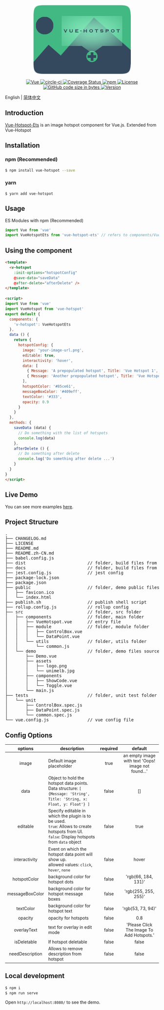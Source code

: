 <p align="center">
  <img width="320" src="./src/demo/assets/logo.png">
</p>
<p align="center">
  <a href="https://github.com/vuejs/vue">
    <img src="https://img.shields.io/badge/vue-2.6.10-brightgreen.svg" alt="Vue">
  </a>
  <a href="https://circleci.com/gh/cn-wx/vue-hotspot/tree/master">
    <img src="https://circleci.com/gh/cn-wx/vue-hotspot/tree/master.svg?style=shield" alt="circle-ci">
  </a>
  <a href="https://codecov.io/github/cn-wx/vue-hotspot?branch=master">
    <img src="https://img.shields.io/codecov/c/github/cn-wx/vue-hotspot/master.svg" alt="Coverage Status">
  </a>
  <a href="https://www.npmjs.com/package/vue-hotspot">
    <img alt="npm" src="https://img.shields.io/npm/dy/vue-hotspot" alt="Downloads">
  </a>
  <a href="https://github.com/cn-wx/vue-hotspot/blob/master/LICENSE">
    <img src="https://img.shields.io/github/license/mashape/apistatus.svg" alt="License">
  </a>
  <a href="#">
    <img src="https://img.shields.io/github/languages/code-size/cn-wx/vue-hotspot" alt="GitHub code size in bytes">
  </a>
  <a href="#">
    <img src="https://img.shields.io/github/package-json/v/cn-wx/vue-hotspot" alt="Version">
  </a>
</p>

English | [简体中文](./README.zh-CN.md)

## Introduction

[Vue-Hotspot-Ets](https://github.com/ets-company/vue-hotspot-ets) is an image hotspot component for Vue.js.
Extended from Vue-Hotspot


## Installation

### npm (Recommended)

```bash
$ npm install vue-hotspot --save
```

### yarn

```
$ yarn add vue-hotspot
```

## Usage

ES Modules with npm (Recommended)

```js
import Vue from 'vue'
import VueHotspotEts from 'vue-hotspot-ets' // refers to components/VueHotspot.vue in webpack
```

## Using the component

```html
<template>
  <v-hotspot
    :init-options="hotspotConfig"
    @save-data="saveData"
    @after-delete="afterDelete" />
</template>

<script>
import Vue from 'vue'
import VueHotspot from 'vue-hotspot'
export default {
  components: {
    'v-hotspot': VueHotspotEts
  },
  data () {
    return {
      hotspotConfig: {
        image: 'your-image-url.png',
        editable: true,
        interactivity: 'hover',
        data: [
          { Message: 'A prepopulated hotspot', Title: 'Vue Hotspot 1', x: 33.3, y: 58.33 },
          { Message: 'Another prepopulated hotspot', Title: 'Vue Hotspot 2', x: 53.3, y: 78.3 }
        ],
        hotspotColor: '#85ce61',
        messageBoxColor: '#409eff',
        textColor: '#333',
        opacity: 0.9
      }
    }
  },
  methods: {
    saveData (data) {
      // Do something with the list of hotspots
      console.log(data)
    },
    afterDelete () {
      // Do something after delete
      console.log('Do something after delete ...')
    }
  }
}
</script>
```

## Live Demo

You can see more examples [here](https://cn-wx.github.io/vue-hotspot/).

## Project Structure
<pre>
.
├── CHANGELOG.md
├── LICENSE
├── README.md
├── README.zh-CN.md
├── babel.config.js
├── dist                        // folder, build files from src/components
├── docs                        // folder, build files from src/demo
├── jest.config.js              // jest config
├── package-lock.json
├── package.json
├── public                      // folder, demo public files
│   ├── favicon.ico
│   └── index.html
├── publish.sh                  // publish shell script
├── rollup.config.js            // rollup config
├── src                         // folder, src folder
│   ├── components              // folder, main folder
│   │   ├── VueHotspot.vue      // entry file
│   │   ├── module              // folder, module folder
│   │   │   ├── ControlBox.vue
│   │   │   └── DataPoint.vue
│   │   └── utils               // folder, utils folder
│   │       └── common.js
│   └── demo                    // folder, demo files source folder
│       ├── Demo.vue
│       ├── assets
│       │   ├── logo.png
│       │   └── unimelb.jpg
│       ├── components
│       │   ├── ShowCode.vue
│       │   └── Toggle.vue
│       └── main.js
├── tests                       // folder, unit test folder
│   └── unit
│       ├── ControlBox.spec.js
│       ├── DataPoint.spec.js
│       └── common.spec.js
└── vue.config.js               // vue config file
</pre>

## Config Options

|     options     | description                                                                                                                                       | required |                       default                       |
|:---------------:|---------------------------------------------------------------------------------------------------------------------------------------------------|:--------:|:---------------------------------------------------:|
| image           | Default image placeholder                                                                                                                         | true     | an empty image with text 'Oops! image not found...' |
| data            | Object to hold the hotspot data points.<br>Data structure: `[ {Message: 'String', Title: 'String, x: Float, y: Float'} ]`                           |   false  |                          []                         |
| editable        | Specify editable in which the plugin is to be used.<br>`true`: Allows to create hotspots from UI.<br>`false`: Display hotspots from `data` object |   false  |                         true                        |
| interactivity   | Event on which the hotspot data point will show up.<br>allowed values: `click`, `hover`, `none`                                                   |   false  |                        hover                        |
| hotspotColor    | background color for hotspot dots                                                                                                                 |   false  |                 'rgb(66, 184, 131)'                 |
| messageBoxColor | background color for hotspot message boxes                                                                                                        |   false  |                 'rgb(255, 255, 255)'                |
| textColor       | background color for hotspot text                                                                                                                 |   false  |                 'rgb(53, 73, 94)'                   |
| opacity         | opacity for hotspots                                                                                                                              |   false  |                         0.8                         |
| overlayText     | text for overlay in edit mode                                                                                                                     |   false  |    'Please Click The Image To Add Hotspots.'        |
| isDeletable | If hotspot deletable | false | false
| needDescription | Allows to remove description from hotspot | false | false

## Local development

```bash
$ npm i
$ npm run serve
```

Open `http://localhost:8080/` to see the demo.
